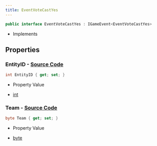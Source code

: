 ```yaml
---
title: EventVoteCastYes
---
```


```csharp
public interface EventVoteCastYes : IGameEvent<EventVoteCastYes>
```

- Implements

## Properties

### **EntityID** - [Source Code](https://github.com/swiftly-solution/swiftlys2/blob/main/managed/src/SwiftlyS2.Generated/GameEvents/Interfaces/EventVoteCastYes.cs#L28)

```csharp
int EntityID { get; set; }
```

- Property Value

- [int](https://learn.microsoft.com/dotnet/api/system.int32)

### **Team** - [Source Code](https://github.com/swiftly-solution/swiftlys2/blob/main/managed/src/SwiftlyS2.Generated/GameEvents/Interfaces/EventVoteCastYes.cs#L21)

```csharp
byte Team { get; set; }
```

- Property Value

- [byte](https://learn.microsoft.com/dotnet/api/system.byte)

